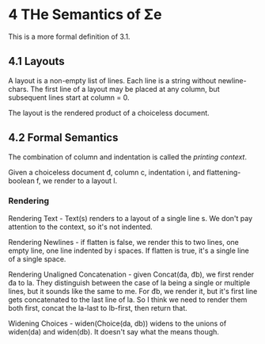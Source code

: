 # 4 THe Semantics of Σe

This is a more formal definition of 3.1.

## 4.1 Layouts
A layout is a non-empty list of lines. Each line is a string without newline-chars. The first line of a layout may be placed at any column, but subsequent lines start at column = 0. 

The layout is the rendered product of a choiceless document.

## 4.2 Formal Semantics
The combination of column and indentation is called the _printing context_.

Given a choiceless document đ, column c, indentation i, and flattening-boolean f, we render to a layout l.

### Rendering
Rendering Text - Text(s) renders to a layout of a single line s. We don't pay attention to the context, so it's not indented.

Rendering Newlines - if flatten is false, we render this to two lines, one empty line, one line indented by i spaces. If flatten is true, it's a single line of a single space.

Rendering Unaligned Concatenation - given Concat(đa, đb), we first render đa to la. They distinguish between the case of la being a single or multiple lines, but it sounds like the same to me. For đb, we render it, but it's first line gets concatenated to the last line of la. So I think we need to render them both first, concat the la-last to lb-first, then return that.

Widening Choices - widen(Choice(da, db)) widens to the unions of widen(da) and widen(db). It doesn't say what the means though.
